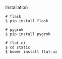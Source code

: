 
Installation

```
# flask
$ pip install flask

# pygrok
$ pip install pygrok

# flat-ui
$ cd static
$ bower install flat-ui 
```